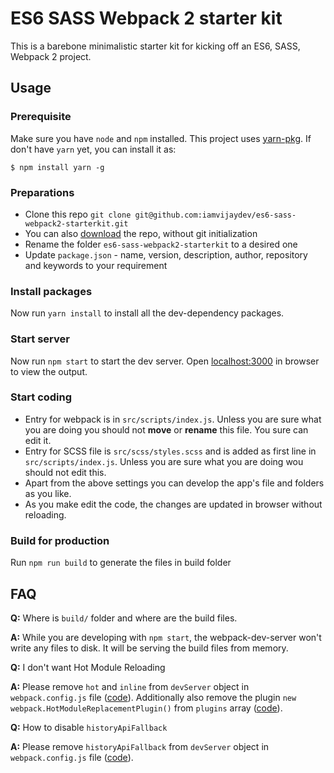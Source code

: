# ES6 SASS Webpack 2 starter kit

This is a barebone minimalistic starter kit for kicking off an ES6, SASS, Webpack 2 project.

## Usage

### Prerequisite
Make sure you have `node` and `npm` installed. This project uses [yarn-pkg](https://yarnpkg.com/en/). If don't have `yarn` yet, you can install it as:
```shell
$ npm install yarn -g
```

### Preparations
* Clone this repo `git clone git@github.com:iamvijaydev/es6-sass-webpack2-starterkit.git`
* You can also [download](https://github.com/iamvijaydev/es6-sass-webpack2-starterkit/archive/master.zip) the repo, without git initialization
* Rename the folder `es6-sass-webpack2-starterkit` to a desired one
* Update `package.json` - name, version, description, author, repository and keywords to your requirement

### Install packages
Now run `yarn install` to install all the dev-dependency packages.

### Start server
Now run `npm start` to start the dev server. Open [localhost:3000](http://localhost:3000/) in browser to view the output.

### Start coding
* Entry for webpack is in `src/scripts/index.js`. Unless you are sure what you are doing you should not **move** or **rename** this file. You sure can edit it.
* Entry for SCSS file is `src/scss/styles.scss` and is added as first line in `src/scripts/index.js`. Unless you are sure what you are doing wou should not edit this.
* Apart from the above settings you can develop the app's file and folders as you like.
* As you make edit the code, the changes are updated in browser without reloading.

### Build for production
Run `npm run build` to generate the files in build folder

## FAQ
**Q:** Where is `build/` folder and where are the build files.

**A:** While you are developing with `npm start`, the webpack-dev-server won't write any files to disk. It will be serving the build files from memory.

**Q:** I don't want Hot Module Reloading

**A:** Please remove `hot` and `inline` from `devServer` object in `webpack.config.js` file ([code](https://github.com/iamvijaydev/es6-sass-webpack2-starterkit/blob/master/webpack.config.js#L57-L58)). Additionally also remove the plugin `new webpack.HotModuleReplacementPlugin()` from `plugins` array ([code](https://github.com/iamvijaydev/es6-sass-webpack2-starterkit/blob/master/webpack.config.js#L74)).

**Q:** How to disable `historyApiFallback`

**A:** Please remove `historyApiFallback` from `devServer` object in `webpack.config.js` file ([code](https://github.com/iamvijaydev/es6-sass-webpack2-starterkit/blob/master/webpack.config.js#L61)).
